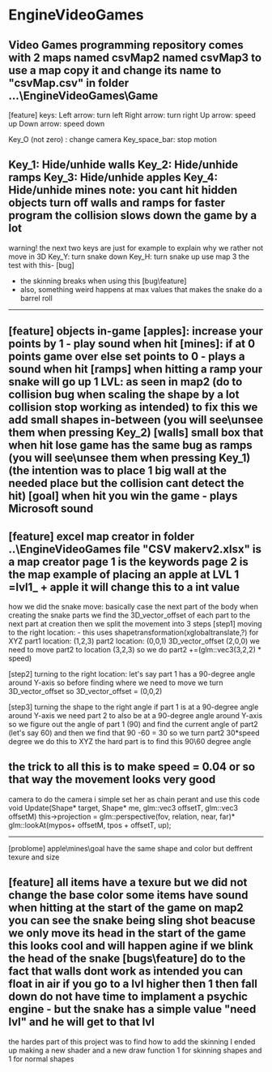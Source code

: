 # EngineVideoGames
Video Games programming repository
comes with 2 maps
named csvMap2
named csvMap3
to use a map copy it and change its name to "csvMap.csv" in folder
...\EngineVideoGames\Game
--------------------------------------------------------
[feature]
keys:
Left arrow: turn left
Right arrow: turn right
Up arrow: speed up
Down arrow: speed down

Key_O (not zero) : change camera
Key_space_bar: stop motion

Key_1: Hide/unhide walls 
Key_2: Hide/unhide ramps
Key_3: Hide/unhide apples
Key_4: Hide/unhide mines
note:  you cant hit hidden objects 
turn off walls and ramps for faster program
the collision slows down the game by a lot
---------------------------------------------------------
warning! the next two keys are just for example
to explain why we rather not move in 3D
Key_Y: turn snake down
Key_H: turn snake up
use map 3 the test with this-
[bug]
- the skinning breaks when using this
[bug\feature]
- also, something weird happens at max values that makes the snake do a barrel roll
-----------------------------------------------------------
[feature]
objects in-game
[apples]: increase your points by 1 - play sound when hit
[mines]: if at 0 points game over else set points to 0 - plays a sound when hit
[ramps] when hitting a ramp your snake will go up 1 LVL: as seen in map2 
(do to collision bug when scaling the shape by a lot collision stop working as intended)
to fix this we add small shapes in-between (you will see\unsee them when pressing Key_2)
[walls] small box that when hit lose game has the same bug as ramps (you will see\unsee them when pressing Key_1)
(the intention was to place 1 big wall at the needed place but the collision cant detect the hit)
[goal] when hit you win the game - plays Microsoft sound
-----------------------------------------------------------
[feature]
excel map creator in folder
..\EngineVideoGames
file "CSV makerv2.xlsx" is a map creator
page 1 is the keywords
page 2 is the map 
example of placing an apple at LVL 1
=lvl1_ + apple
it will change this to a int value
-----------------------------------------------------------
how we did the snake move: basically case the next part of the body
when creating the snake parts we find the 3D_vector_offset of each part to the next part at creation
then we split the movement into 3 steps
[step1] moving to the right location: - this uses shapetransformation(xglobaltranslate,?) for XYZ
part1 location: (1,2,3)
part2 location: (0,0,1)
3D_vector_offset (2,0,0) 
we need to move part2 to location (3,2,3) so we do part2 +=(glm::vec3(3,2,2) * speed)

[step2] turning to the right location:
let's say part 1 has a 90-degree angle around Y-axis
so
before finding where we need to move we turn 3D_vector_offset
so 3D_vector_offset = (0,0,2)

[step3] turning the shape to the right angle
if part 1 is at a 90-degree angle around Y-axis
we need part 2 to also be at a 90-degree angle around Y-axis
so we figure out the angle of part 1 (90) and find the current angle of part2 (let's say 60)
and then we find that 90 -60 = 30 so we turn part2 30*speed degree
we do this to XYZ
the hard part is to find this 90\60 degree angle

the trick to all this is to make speed = 0.04 or so
that way the movement looks very good
-----------------------------------------------------------
camera
to do the camera i simple set her as chain perant and use this code
	void Update(Shape* target, Shape* me, glm::vec3 offsetT, glm::vec3 offsetM)
			this->projection = glm::perspective(fov, relation, near, far)* glm::lookAt(mypos+ offsetM, tpos + offsetT, up);

-----------------------------------------------------------
[problome]
apple\mines\goal
have the same shape and color but deffrent texure and size

[feature]
all items have a texure but we did not change the base color
some items have sound when hitting
at the start of the game on map2 you can see the snake being sling shot beacuse we only move its head in the start of the game
this looks cool and will happen agine if we blink the head of the snake
[bugs\feature]
do to the fact that walls dont work as intended you can float in air if you go to a lvl higher then 1 then fall down
do not have time to implament a psychic engine - but the snake has a simple value "need lvl" and he will get to that lvl 
-----------------------------------------------------------------
the hardes part of this project was to find how to add the skinning
I ended up making a new shader and a new draw function 
1 for skinning shapes
and 1 for normal shapes
